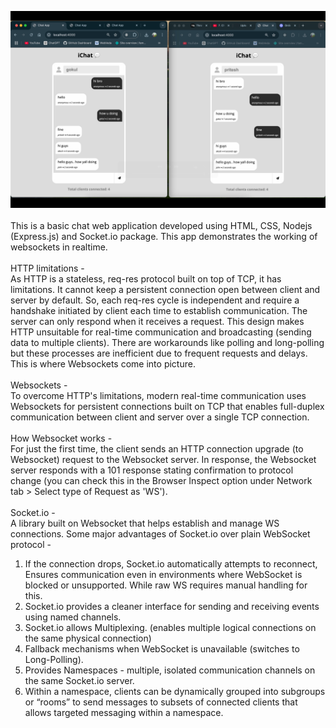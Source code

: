 [![Click to watch app demo](https://github.com/Gokul221/websocket-chat-app/blob/main/public/app-thumbnail.png)](https://drive.google.com/file/d/1QvXAd6_hW1O8JI0YyMjfuGV8z4KVtxrF/view?usp=drive_link)
<br>
<br>
This is a basic chat web application developed using HTML, CSS, Nodejs (Express.js) and Socket.io package. This app demonstrates the working of websockets in realtime.
<br>
<br>
HTTP limitations - <br>
As HTTP is a stateless, req-res protocol built on top of TCP, it has limitations. It cannot keep a persistent connection open between client and server by default.
So, each req-res cycle is independent and require a handshake initiated by client each time to establish communication. The server can only respond when it receives a request.
This design makes HTTP unsuitable for real-time communication and broadcasting (sending data to multiple clients).
There are workarounds like polling and long-polling but these processes are inefficient due to frequent requests and delays.
This is where Websockets come into picture.
<br><br>
Websockets - <br>
To overcome HTTP's limitations, modern real-time communication uses Websockets for persistent connections built on TCP that enables full-duplex communication between client and server
over a single TCP connection.
<br><br>
How Websocket works - <br>
For just the first time, the client sends an HTTP connection upgrade (to Websocket) request to the Websocket server. In response, the Websocket server responds with a 101 response stating
confirmation to protocol change (you can check this in the Browser Inspect option under Network tab > Select type of Request as 'WS').
<br><br>
Socket.io - <br>
A library built on Websocket that helps establish and manage WS connections. Some major advantages of Socket.io over plain WebSocket protocol -
1. If the connection drops, Socket.io automatically attempts to reconnect, Ensures communication even in environments where WebSocket is blocked or unsupported. While raw WS requires manual handling for this. <br>
2. Socket.io provides a cleaner interface for sending and receiving events using named channels. <br>
3. Socket.io allows Multiplexing. (enables multiple logical connections on the same physical connection) <br>
4. Fallback mechanisms when WebSocket is unavailable (switches to Long-Polling). <br>
5. Provides Namespaces - multiple, isolated communication channels on the same Socket.io server. <br>
6. Within a namespace, clients can be dynamically grouped into subgroups or “rooms” to send messages to subsets of connected clients that allows targeted messaging within a namespace. <br>
